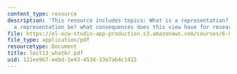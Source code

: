 ```yaml
---
content_type: resource
description: 'This resource includes topics: What is a representation?, what should
  a representation be? what consequences does this view have for research and practice?'
file: https://ol-ocw-studio-app-production.s3.amazonaws.com/courses/6-871-knowledge-based-applications-systems-spring-2005/121ee967eebd1e43453d13e7ab4c1422_lect13_whatkr.pdf
file_type: application/pdf
resourcetype: Document
title: lect13_whatkr.pdf
uid: 121ee967-eebd-1e43-453d-13e7ab4c1422
---
```

